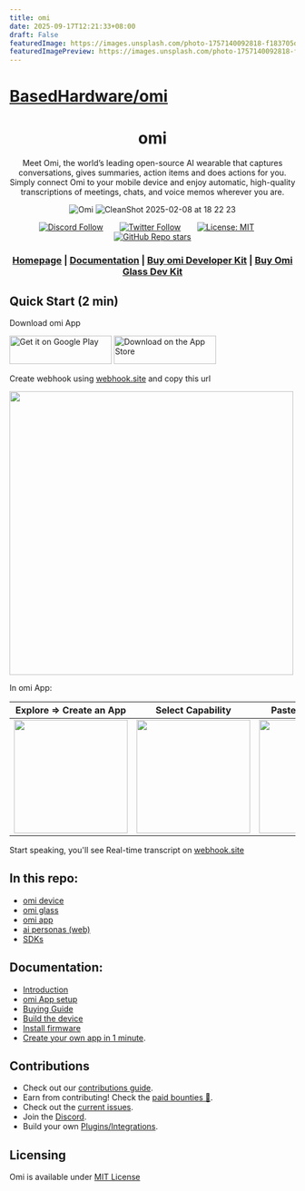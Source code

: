 ```yaml
---
title: omi
date: 2025-09-17T12:21:33+08:00
draft: False
featuredImage: https://images.unsplash.com/photo-1757140092818-f183705d49e4?ixid=M3w0NjAwMjJ8MHwxfHJhbmRvbXx8fHx8fHx8fDE3NTgwODI4MjN8&ixlib=rb-4.1.0
featuredImagePreview: https://images.unsplash.com/photo-1757140092818-f183705d49e4?ixid=M3w0NjAwMjJ8MHwxfHJhbmRvbXx8fHx8fHx8fDE3NTgwODI4MjN8&ixlib=rb-4.1.0
---
```


# [BasedHardware/omi](https://github.com/BasedHardware/omi)

<div align="center">

# **omi**

Meet Omi, the world’s leading open-source AI wearable that captures conversations, gives summaries, action items and does actions for you. Simply connect Omi to your mobile device and enjoy automatic, high-quality
transcriptions of meetings, chats, and voice memos wherever you are.

![Omi](https://github.com/user-attachments/assets/834d3fdb-31b5-4f22-ae35-da3d2b9a8f59)
![CleanShot 2025-02-08 at 18 22 23](https://github.com/user-attachments/assets/7a658366-9e02-4057-bde5-a510e1f0217a)

[![Discord Follow](https://img.shields.io/discord/1192313062041067520?label=Discord)](http://discord.omi.me) &ensp;&ensp;&ensp;
[![Twitter Follow](https://img.shields.io/twitter/follow/kodjima33)](https://x.com/kodjima33) &ensp;&ensp;&ensp;
[![License: MIT](https://img.shields.io/badge/License-MIT-yellow.svg)](https://opensource.org/licenses/MIT)&ensp;&ensp;&ensp;
[![GitHub Repo stars](https://img.shields.io/github/stars/BasedHardware/Omi)](https://github.com/BasedHardware/Omi)

<h3>

[Homepage](https://omi.me/) | [Documentation](https://docs.omi.me/) | [Buy omi Developer Kit](https://www.omi.me/products/omi-dev-kit-2) | [Buy Omi Glass Dev Kit](https://www.omi.me/glass)

</h3>

</div>

[//]: # "## Features"
[//]: #
[//]: # "- **Real-Time AI Audio Processing**: Leverage powerful on-device AI capabilities for real-time audio analysis."
[//]: # "- **Low-powered Bluetooth**: Capture audio for 24h+ on a small button battery"
[//]: # "- **Open-Source Software**: Access and contribute to the pin's software stack, designed with openness and community collaboration in mind."
[//]: # "- **Wearable Design**: Experience unparalleled convenience with ergonomic and lightweight design, perfect for everyday wear."

## Quick Start (2 min)

Download omi App

[<img src='https://upload.wikimedia.org/wikipedia/commons/7/78/Google_Play_Store_badge_EN.svg' alt='Get it on Google Play' height="50px" width="180px">](https://play.google.com/store/apps/details?id=com.friend.ios)
[<img src='https://upload.wikimedia.org/wikipedia/commons/3/3c/Download_on_the_App_Store_Badge.svg' alt="Download on the App Store" height="50px" width="180px">](https://apps.apple.com/us/app/friend-ai-wearable/id6502156163)

Create webhook using [webhook.site](https://webhook.site) and copy this url

<img src="https://github.com/user-attachments/assets/083a6ec4-4694-4c7a-843a-4a1a0c254453" width="500">

In omi App:

| Explore => Create an App                                                                                | Select Capability                                                                                       | Paste Webhook URL                                                                                         | Install App                                                                                             |
| ------------------------------------------------------------------------------------------------------- | ------------------------------------------------------------------------------------------------------- | --------------------------------------------------------------------------------------------------------- | ------------------------------------------------------------------------------------------------------- |
| <img src="https://github.com/user-attachments/assets/31809b81-7de2-4381-b5fc-5c9714972211" width="200"> | <img src="https://github.com/user-attachments/assets/59cfbe8e-7e3b-437f-81f7-25eb50ccdd7d" width="200"> | <img src="https://github.com/user-attachments/assets/3d864ee8-555f-4ded-b4db-87ff78128323" width = "200"> | <img src="https://github.com/user-attachments/assets/58cf6da6-e245-415e-92e7-dc1f46583cfc" width="200"> |

Start speaking, you'll see Real-time transcript on [webhook.site ](https://webhook.site)

## In this repo:

- [omi device](https://github.com/BasedHardware/omi/tree/main/omi)
- [omi glass](https://github.com/BasedHardware/omi/tree/main/omiGlass)
- [omi app](https://github.com/BasedHardware/omi/tree/main/app)
- [ai personas (web)](https://github.com/BasedHardware/omi/tree/main/personas-open-source)
- [SDKs](sdks)

## Documentation:

- [Introduction](https://docs.omi.me/)
- [omi App setup](https://docs.omi.me/doc/developer/AppSetup)
- [Buying Guide](https://docs.omi.me/docs/assembly/Buying_Guide/)
- [Build the device](https://docs.omi.me/docs/assembly/Build_the_device/)
- [Install firmware](https://docs.omi.me/doc/get_started/Flash_device/)
- [Create your own app in 1 minute](https://docs.omi.me/doc/developer/apps/Introduction).

## Contributions

- Check out our [contributions guide](https://docs.omi.me/doc/developer/Contribution/).
- Earn from contributing! Check the [paid bounties 🤑](https://omi.me/bounties).
- Check out the [current issues](https://github.com/BasedHardware/Omi/issues).
- Join the [Discord](http://discord.omi.me).
- Build your own [Plugins/Integrations](https://docs.omi.me/doc/developer/apps/Introduction).

[//]: # "## More links:"
[//]: #
[//]: # "- [Contributing](https://docs.omi.me/doc/developer/Contribution/)"
[//]: # "- [Support](https://docs.omi.me/docs/info/Support/;"
[//]: # "- [BLE Protocol](https://docs.omi.me/doc/developer/Protocol/)"
[//]: # "- [Plugins](https://docs.omi.me/doc/developer/Plugins/)"

## Licensing

Omi is available under <a href="https://github.com/BasedHardware/omi/blob/main/LICENSE">MIT License</a>
